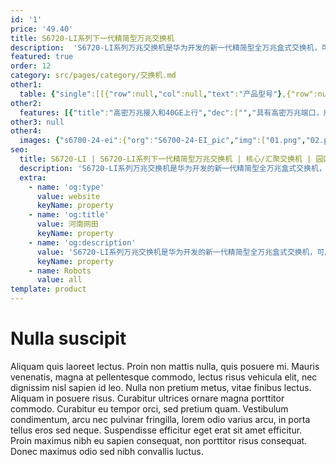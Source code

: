 ```yaml
---
id: '1'
price: '49.40'
title: S6720-LI系列下一代精简型万兆交换机
description:  'S6720-LI系列万兆交换机是华为开发的新一代精简型全万兆盒式交换机，可用于园区网和数据中心万兆接入。'
featured: true
order: 12
category: src/pages/category/交换机.md
other1: 
  table: {"single":[[{"row":null,"col":null,"text":"产品型号"},{"row":null,"col":null,"text":"S6720-16X-LI-16S-AC\nS6720S-16X-LI-16S-AC"},{"row":null,"col":null,"text":"S6720-26Q-LI-24S-AC\nS6720S-26Q-LI-24S-AC"},{"row":null,"col":null,"text":"S6720-32X-LI-32S-AC\nS6720S-32X-LI-32S-AC"}],[{"row":null,"col":null,"text":"交换容量"},{"row":null,"col":null,"text":"1.28Tbps/12.8Tbps"},{"row":null,"col":null,"text":"1.28Tbps/12.8Tbps"},{"row":null,"col":null,"text":"1.28Tbps/12.8Tbps"}],[{"row":null,"col":null,"text":"包转发率"},{"row":null,"col":null,"text":"240Mpps"},{"row":null,"col":null,"text":"480Mpps"},{"row":null,"col":null,"text":"480Mpps"}],[{"row":null,"col":null,"text":"固定端口"},{"row":null,"col":null,"text":"16×10GE SFP+端口"},{"row":null,"col":null,"text":"24×10GE SFP+端口，\n2×40GE QSFP+端口"},{"row":null,"col":null,"text":"32×10GE SFP+端口"}],[{"row":null,"col":null,"text":"MAC特性"},{"row":null,"col":"3","text":"32K\n支持MAC地址自动学习和老化\n支持静态、动态、黑洞MAC表项\n支持源MAC地址过滤"}],[{"row":null,"col":null,"text":"VLAN特性"},{"row":null,"col":"3","text":"支持4K个VLAN\n支持Guest VLAN、Voice VLAN\n支持基于MAC/协议/IP子网/策略/端口的VLAN\n支持VLAN mapping交换功能\n支持基本、灵活QinQ功能"}],[{"row":null,"col":null,"text":"IPv4路由"},{"row":null,"col":"3","text":"静态路由、RIP 、OSPF\n支持VRRP\n支持策略路由\n支持路由策略"}],[{"row":null,"col":null,"text":"互通性"},{"row":null,"col":"3","text":"VBST基于VLAN生成树协议（和PVST/PVST+/RPVST 互通）\nLNP 链路类型协商协议（和DTP相似功能）\nVCMP VLAN集中管理协议（和VTP相似功能）\n\n详细的互联互通认证与报告，请访问这里。"}]]}
other2:
  features: [{"title":"高密万兆接入和40GE上行","dec":["","具有高密万兆端口，用于提供更大的带宽服务",""]},{"title":"节省布放空间","dec":["","220mm深度，满足300mm深机柜场景",""]},{"title":"SVF极简网络运维","dec":["","支持SVF超级虚拟交换网，可作为client角色，即插即用；SVF功能将园区“核心/汇聚+接入交换机+AP”的网络架构，虚拟化为一台网元，极简网络运维",""]}]
other3: null
other4:
  images: {"s6700-24-ei":{"org":"S6700-24-EI_pic","img":["01.png","02.png","03.png","04.png","08.png"]}}
seo:
  title: S6720-LI | S6720-LI系列下一代精简型万兆交换机 | 核心/汇聚交换机 | 园区交换机 | 交换机 | 企业网络
  description: 'S6720-LI系列万兆交换机是华为开发的新一代精简型全万兆盒式交换机，可用于园区网和数据中心万兆接入。'
  extra:
    - name: 'og:type'
      value: website
      keyName: property
    - name: 'og:title'
      value: 河南网田
      keyName: property
    - name: 'og:description'
      value: 'S6720-LI系列万兆交换机是华为开发的新一代精简型全万兆盒式交换机，可用于园区网和数据中心万兆接入。'
      keyName: property
    - name: Robots
      value: all
template: product
---
```


# Nulla suscipit

Aliquam quis laoreet lectus. Proin non mattis nulla, quis posuere mi. Mauris venenatis, magna at pellentesque commodo, lectus risus vehicula elit, nec dignissim nisl sapien id leo. Nulla non pretium metus, vitae finibus lectus. Aliquam in posuere risus. Curabitur ultrices ornare magna porttitor commodo. Curabitur eu tempor orci, sed pretium quam. Vestibulum condimentum, arcu nec pulvinar fringilla, lorem odio varius arcu, in porta tellus eros sed neque. Suspendisse efficitur eget erat sit amet efficitur. Proin maximus nibh eu sapien consequat, non porttitor risus consequat. Donec maximus odio sed nibh convallis luctus.